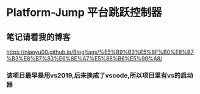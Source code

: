 # Platform-Jump 平台跳跃控制器
## 笔记请看我的博客
https://niaoyu00.github.io/Blog/tags/%E5%B9%B3%E5%8F%B0%E8%B7%B3%E8%B7%83%E6%8E%A7%E5%88%B6%E5%99%A8/
### 该项目最早是用vs2019,后来换成了vscode,所以项目里有vs的启动器
